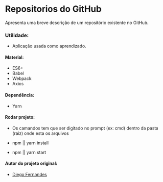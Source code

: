 # Repositorios do GitHub
Apresenta uma breve descrição de um repositório existente no GitHub.

### Utilidade:
* Aplicação usada como aprendizado.

#### Material:
* ES6+
* Babel
* Webpack
* Axios

#### Dependência:
* Yarn

#### Rodar projeto:
* Os camandos tem que ser digitado no prompt (ex: cmd) dentro da pasta (raiz) onde esta os arquivos

* npm || yarn install
* npm || yarn start

#### Autor do projeto original:
* [Diego Fernandes](https://github.com/diego3g)
